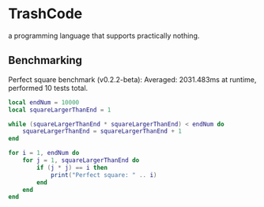 # TrashCode
a programming language that supports practically nothing.

## Benchmarking
Perfect square benchmark (v0.2.2-beta):
Averaged: 2031.483ms at runtime, performed 10 tests total.
```lua
local endNum = 10000
local squareLargerThanEnd = 1

while (squareLargerThanEnd * squareLargerThanEnd) < endNum do
	squareLargerThanEnd = squareLargerThanEnd + 1
end

for i = 1, endNum do
	for j = 1, squareLargerThanEnd do
		if (j * j) == i then
			print("Perfect square: " .. i)
		end
	end
end
```
